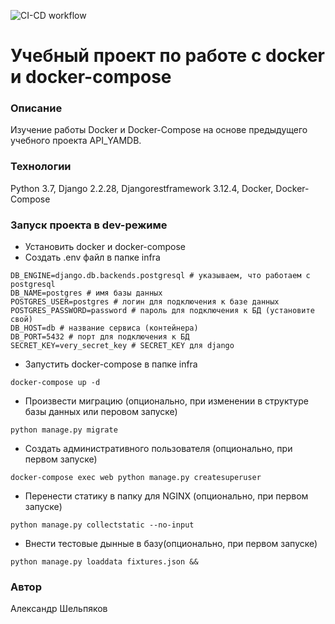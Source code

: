 ![CI-CD workflow](https://github.com/github/docs/actions/workflows/yamdb_workflow.yml/badge.svg)
# Учебный проект по работе c docker и docker-compose 
### Описание
Изучение работы Docker и Docker-Compose на основе предыдущего учебного
проекта API_YAMDB.
### Технологии
Python 3.7,
Django 2.2.28,
Djangorestframework 3.12.4,
Docker,
Docker-Compose
### Запуск проекта в dev-режиме
- Установить docker и docker-compose
- Создать .env файл в папке infra
```
DB_ENGINE=django.db.backends.postgresql # указываем, что работаем с postgresql
DB_NAME=postgres # имя базы данных
POSTGRES_USER=postgres # логин для подключения к базе данных
POSTGRES_PASSWORD=password # пароль для подключения к БД (установите свой)
DB_HOST=db # название сервиса (контейнера)
DB_PORT=5432 # порт для подключения к БД
SECRET_KEY=very_secret_key # SECRET_KEY для django
```
- Запустить docker-compose в папке infra
```
docker-compose up -d
```
- Произвести миграцию (опционально, при изменении в структуре базы данных или перовом запуске)
```
python manage.py migrate
```
- Создать административного пользователя (опционально, при первом запуске)
```
docker-compose exec web python manage.py createsuperuser
```
- Перенести статику в папку для NGINX (опционально, при первом запуске)
```
python manage.py collectstatic --no-input
```
- Внести тестовые дынные в базу(опционально, при первом запуске)
```
python manage.py loaddata fixtures.json &&
```

### Автор
Александр Шельпяков
